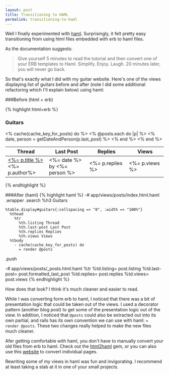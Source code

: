```yaml
---
layout: post
title: Transitioning to HAML
permalink: transitioning-to-haml
---
```


Well I finally experimented with [haml](http://haml.info/). Surprisingly, it felt
pretty easy transitioning from using html files embedded with erb to haml
files.

As the documentation suggests:

>Give yourself 5 minutes to read the tutorial and then convert one of
your ERB templates to Haml. Simplify. Enjoy. Laugh. 20 minutes later,
you will never go back.

So that's exactly what I did with my guitar website.  Here's one of the
views displaying list of guitars before and after (note I did some additional refactoring which I'll explain below) using haml:

###Before (html + erb)

{% highlight html+erb %}
<!-- app/views/posts/index.html.erb -->
<div class="wrapper">
<section class="search">

<h3>Guitars</h3>

<table id="guitars" class="display" cellspacing="0" width="100%">
  <thead>
    <tr>
      <th class="listing">Thread</th>
      <th class="last-post">Last Post</th>
      <th class="replies">Replies</th>
      <th class="views">Views</th>
    </tr>
  </thead>

  <tbody>
    <% cache(cache_key_for_posts) do %>
    <% @posts.each do |p| %>
      <tr>
        <td class="listing">
          <a href="http://www.acousticguitarforum.com/forums/<%= p.link %>" target="_blank">
            <%= p.title %>
          </a>
          <br>
            <span class="author"><%= p.author%></span>
        </td>
        <% date, person = getDateAndPerson(p.last_post) %>
        <td class="last-post"><%= date %> <br>by <%= person %></td>
        <td class="replies"><%= p.replies %></td>
        <td class="views"><%= p.views %></td>
      </tr>
    <% end %>
    <% end %>
  </tbody>

</table>
</section>
<div class="push"></div>
</div>
{% endhighlight %}

###After (haml)
{% highlight haml %}
-# app/views/posts/index.html.haml
.wrapper
  .search
    %h3 Guitars

    %table.display#guitars{:cellspacing => "0", :width => "100%"}
      %thead
        %tr
          %th.listing Thread
          %th.last-post Last Post
          %th.replies Replies
          %th.views Views
      %tbody
        - cache(cache_key_for_posts) do
          = render @posts
  .push

-# app/views/posts/_posts.html.haml
%tr
  %td.listing= post.listing
  %td.last-post=  post.formatted_last_post
  %td.replies= post.replies
  %td.views= post.views
{% endhighlight %}

How does that look?  I think it's much cleaner and easier to read.

While I was converting form erb to haml, I noticed that there was a bit of
presentation logic that could be taken out of the views.  I used a
decorator pattern (another blog post) to get some of the presentation logic out of the view. In addition, I
noticed that `@posts` could also be extracted out into its own partial,
and rails has its own convention we can use with haml: `= render @posts`.
These two changes really helped to make the new files much cleaner.

Afer getting comfortable with haml, you don't have to manually convert
your old files from erb to haml.  Check out the
[html2haml](https://github.com/haml/html2haml) gem, or you
can also use this [website]( http://html2haml.herokuapp.com/) to convert individual pages.

Rewriting some of my views in haml was fun and invigorating. I recommend at least taking
a stab at it in one of your small projects.
